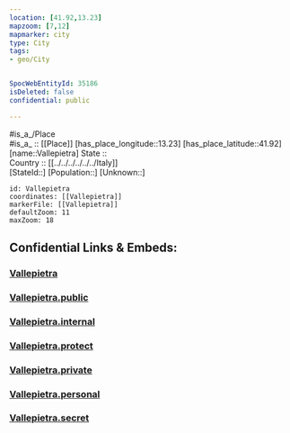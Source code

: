 ```yaml
---
location: [41.92,13.23] 
mapzoom: [7,12] 
mapmarker: city 
type: City
tags:
- geo/City


SpocWebEntityId: 35186
isDeleted: false
confidential: public

---
```

#is_a_/Place  
#is_a_ :: [[Place]] 
[has_place_longitude::13.23] 
[has_place_latitude::41.92] 
[name::Vallepietra] 
State ::  
Country :: [[../../../../../../Italy]]  
[StateId::] 
[Population::] 
[Unknown::] 


```leaflet
id: Vallepietra
coordinates: [[Vallepietra]] 
markerFile: [[Vallepietra]] 
defaultZoom: 11 
maxZoom: 18
```


## Confidential Links & Embeds: 

### [Vallepietra](/_Standards/Earth/Continent/Europe/Europe~South/Italy/regions~Italy/Lazio/Roma.Province/City/Vallepietra.md) 

### [Vallepietra.public](/_public/Earth/Continent/Europe/Europe~South/Italy/regions~Italy/Lazio/Roma.Province/City/Vallepietra.public.md) 

### [Vallepietra.internal](/_internal/Earth/Continent/Europe/Europe~South/Italy/regions~Italy/Lazio/Roma.Province/City/Vallepietra.internal.md) 

### [Vallepietra.protect](/_protect/Earth/Continent/Europe/Europe~South/Italy/regions~Italy/Lazio/Roma.Province/City/Vallepietra.protect.md) 

### [Vallepietra.private](/_private/Earth/Continent/Europe/Europe~South/Italy/regions~Italy/Lazio/Roma.Province/City/Vallepietra.private.md) 

### [Vallepietra.personal](/_personal/Earth/Continent/Europe/Europe~South/Italy/regions~Italy/Lazio/Roma.Province/City/Vallepietra.personal.md) 

### [Vallepietra.secret](/_secret/Earth/Continent/Europe/Europe~South/Italy/regions~Italy/Lazio/Roma.Province/City/Vallepietra.secret.md)

